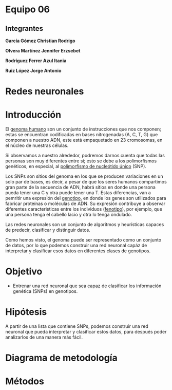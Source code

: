 # Equipo 06
## Integrantes

**García Gómez Christian Rodrigo**

**Olvera Martínez Jennifer Erzsebet**

**Rodríguez Ferrer Azul Itania**

**Ruiz López Jorge Antonio**

# Redes neuronales

# Introducción  
El [genoma humano](https://www.genome.gov/es/genetics-glossary/Genoma) son un conjunto de instrucciones que nos componen; estas se encuentran codificadas en bases nitrogenadas (A, C, T, G) que componen a nuestro ADN, este está empaquetado en 23 cromosomas, en el núcleo de nuestras células. 

Si observamos a nuestro alrededor, podremos darnos cuenta que todas las personas son muy diferentes entre sí; esto se debe a los polimorfismos genéticos, en especial, al [polimorfismo de nucleótido único](https://www.genome.gov/es/genetics-glossary/Polimorfismos-de-nucleotido-%C3%BAnico) (SNP).

Los SNPs son sitios del genoma en los que se producen variaciones en un solo par de bases, es decir, a pesar de que los seres humanos compartimos gran parte de la secuencia de ADN, habrá sitios en donde una persona pueda tener una C y otra puede tener una T. Estas diferencias, van a pemritir una expresión del [genotipo](https://www.genome.gov/es/genetics-glossary/Genotipo#:~:text=Un%20genotipo%20es%20la%20colecci%C3%B3n,prote%C3%ADnas%20y%20mol%C3%A9culas%20de%20ARN), en donde los genes son utilizados para fabricar proteínas o moléculas de ADN. 
Su expresión contribuye a observar diferentes caracteristicas entre los individuos ([fenotipo](https://www.genome.gov/es/genetics-glossary/Fenotipo)), por ejemplo, que una persona tenga el cabello lacio y otra lo tenga ondulado. 

Las redes neuronales son un conjunto de algoritmos y heurísticas capaces de predecir, clasificar y distinguir datos. 

Como hemos visto, el genoma puede ser representado como un conjunto de datos, por lo que podemos construir una red neuronal capáz de interpretar y clasificar esos datos en diferentes clases de genotipos.


# Objetivo
- Entrenar una red neuronal que sea capaz de clasificar los información genética (SNPs) en genotipos. 

# Hipótesis

A partir de una lista que contiene SNPs, podemos construir una red neuronal que pueda interpretar y clasificar estos datos, para después poder analizarlos de una manera más fácil. 

# Diagrama de metodología

# Métodos




